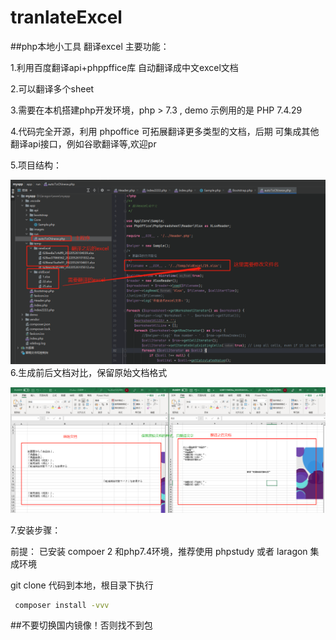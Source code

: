 # tranlateExcel
##php本地小工具 翻译excel
主要功能：

1.利用百度翻译api+phppffice库 自动翻译成中文excel文档

2.可以翻译多个sheet

3.需要在本机搭建php开发环境，php > 7.3 , demo 示例用的是 PHP 7.4.29

4.代码完全开源，利用 phpoffice 可拓展翻译更多类型的文档，后期 可集成其他 翻译api接口，例如谷歌翻译等,欢迎pr

5.项目结构：

 ![Alt](app/images/main.png)
6.生成前后文档对比，保留原始文档格式

 ![Alt](app/images/res.png)

7.安装步骤：

 前提： 已安装 compoer 2 和php7.4环境，推荐使用 phpstudy 或者 laragon 集成环境

 git clone 代码到本地，根目录下执行 
```cmd
 composer install -vvv 
```

##不要切换国内镜像！否则找不到包

